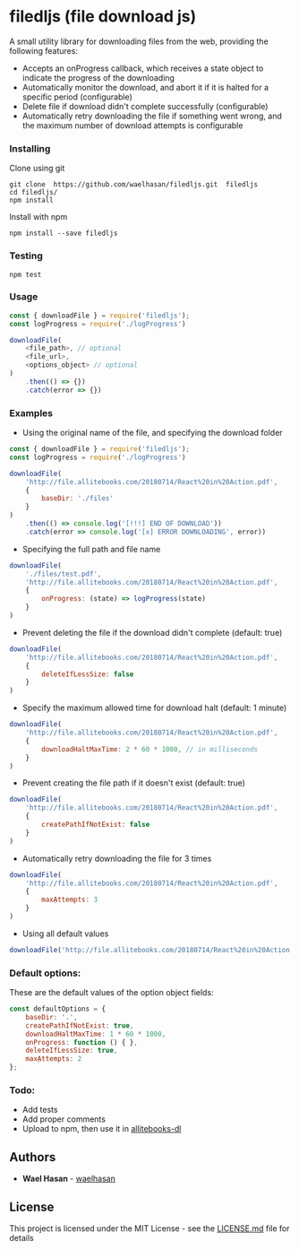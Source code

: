 # filedljs (file download js)
A small utility library for downloading files from the web, providing the following features:
- Accepts an onProgress callback, which receives a state object to indicate the progress of the downloading
- Automatically monitor the download, and abort it if it is halted for a specific period (configurable)
- Delete file if download didn't complete successfully (configurable)
- Automatically retry downloading the file if something went wrong, and the maximum number of download attempts is configurable

### Installing

Clone using git 
```
git clone  https://github.com/waelhasan/filedljs.git  filedljs
cd filedljs/
npm install
```
Install with npm
```
npm install --save filedljs
```

### Testing

```
npm test
```

### Usage

```js
const { downloadFile } = require('filedljs');
const logProgress = require('./logProgress')

downloadFile(
    <file_path>, // optional
    <file_url>,
    <options_object> // optional
)
    .then(() => {})
    .catch(error => {})

```

### Examples

- Using the original name of the file, and specifying the download folder

```js
const { downloadFile } = require('filedljs');
const logProgress = require('./logProgress')

downloadFile(
    'http://file.allitebooks.com/20180714/React%20in%20Action.pdf',
    {
        baseDir: './files'
    }
)
    .then(() => console.log('[!!!] END OF DOWNLOAD'))
    .catch(error => console.log('[x] ERROR DOWNLOADING', error))

```

- Specifying the full path and file name

```js
downloadFile(
    './files/test.pdf',
    'http://file.allitebooks.com/20180714/React%20in%20Action.pdf',
    {
        onProgress: (state) => logProgress(state)
    }
)

```

- Prevent deleting the file if the download didn't complete (default: true)

```js
downloadFile(
    'http://file.allitebooks.com/20180714/React%20in%20Action.pdf',
    {
        deleteIfLessSize: false
    }
)
```

- Specify the maximum allowed time for download halt (default: 1 minute)

```js
downloadFile(
    'http://file.allitebooks.com/20180714/React%20in%20Action.pdf',
    {
        downloadHaltMaxTime: 2 * 60 * 1000, // in milliseconds
    }
)
```

- Prevent creating the file path if it doesn't exist (default: true)

```js
downloadFile(
    'http://file.allitebooks.com/20180714/React%20in%20Action.pdf',
    {
        createPathIfNotExist: false
    }
)
```

- Automatically retry downloading the file for 3 times

```js
downloadFile(
    'http://file.allitebooks.com/20180714/React%20in%20Action.pdf',
    {
        maxِAttempts: 3
    }
)
```

- Using all default values

```js
downloadFile('http://file.allitebooks.com/20180714/React%20in%20Action.pdf')
```

### Default options:

These are the default values of the option object fields:

```js
const defaultOptions = {
    baseDir: '.',
    createPathIfNotExist: true,
    downloadHaltMaxTime: 1 * 60 * 1000,
    onProgress: function () { },
    deleteIfLessSize: true,
    maxِAttempts: 2
};
```

### Todo:

- Add tests
- Add proper comments
- Upload to npm, then use it in [allitebooks-dl](https://github.com/waelhasan/allitebooks-dl)

## Authors

* **Wael Hasan** - [waelhasan](https://github.com/waelhasan)

## License

This project is licensed under the MIT License - see the [LICENSE.md](LICENSE.md) file for details
